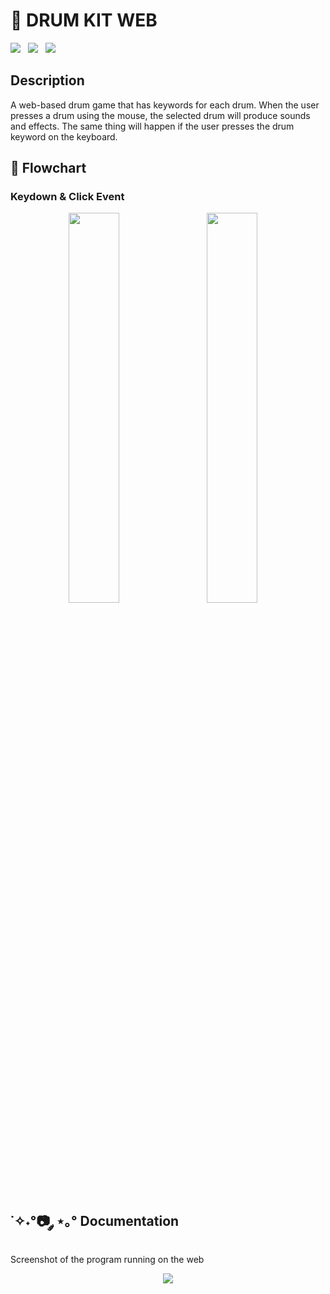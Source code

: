 # 🎯 DRUM KIT WEB

<div align="start">
    <img src="https://img.shields.io/badge/HTML5-E34F26?style=for-the-badge&logo=html5&logoColor=white">&nbsp;&nbsp;
    <img src="https://img.shields.io/badge/CSS3-1572B6?style=for-the-badge&logo=css3&logoColor=white">&nbsp;&nbsp;
    <img src="https://img.shields.io/badge/JavaScript-323330?style=for-the-badge&logo=javascript&logoColor=F7DF1E">&nbsp;&nbsp;
</div>

## Description

A web-based drum game that has keywords for each drum. When the user presses a drum using the mouse, the selected drum will produce sounds and effects. The same thing will happen if the user presses the drum keyword on the keyboard.

## 🔎 Flowchart

### Keydown & Click Event

<div align="center">
    <img src="https://github.com/user-attachments/assets/bfe823ce-bd7a-4122-a570-a0e8410442bb" width="40%">&nbsp;&nbsp;&nbsp;&nbsp;
    <img src="https://github.com/user-attachments/assets/a16397fc-6bc6-4bfd-b029-a9ed5b1a7841" width="40%">&nbsp;&nbsp;&nbsp;&nbsp;
</div>

## ˙✧˖°📷 ༘ ⋆｡° Documentation

Screenshot of the program running on the web

<div align="center">
    <img src="https://github.com/user-attachments/assets/2f17fd76-4345-4077-8c7b-ce63b2879a8a" width="auto">
</div>
